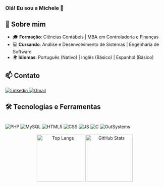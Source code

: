 ### Olá! Eu sou a Michele 👋

## 🚀 Sobre mim

- 🎓 **Formação**: Ciências Contábeis | MBA em Controladoria e Finanças
- 💻 **Cursando**: Análise e Desenvolvimento de Sistemas | Engenharia de Software
- 🌍 **Idiomas**: Português (Nativo) | Inglês (Básico) | Espanhol (Básico)

## 📫 Contato
<a aling="center" href="https://www.linkedin.com/in/michele-silva-930881118" target="_blank">
  <img src="https://img.shields.io/badge/LinkedIn-0077B5?style=for-the-badge&logo=linkedin&logoColor=white" alt="Linkedin"/>
</a>

<a aling="center" href="mailto:michelesilva344@gmail.com" target="_blank">
  <img src="https://img.shields.io/badge/Gmail-D14836?style=for-the-badge&logo=gmail&logoColor=white" alt="Gmail"/>
</a>

## 🛠️ Tecnologias e Ferramentas

<div style="display: inline_block"><br/>
  <img aling="center" alt="PHP" src="https://img.shields.io/badge/PHP-777BB4?style=for-the-badge&logo=php&logoColor=white"/>
  <img aling="center" alt="MySQL" src="https://img.shields.io/badge/MySQL-005C84?style=for-the-badge&logo=mysql&logoColor=white"/>
  <img aling="center" alt="HTML5" src="https://img.shields.io/badge/HTML5-E34F26?style=for-the-badge&logo=html5&logoColor=white"/>
  <img aling="center" alt="CSS" src="https://img.shields.io/badge/CSS3-1572B6?style=for-the-badge&logo=css3&logoColor=white"/>
  <img aling="center" alt="JS" src="https://img.shields.io/badge/JavaScript-323330?style=for-the-badge&logo=javascript&logoColor=F7DF1E"/>
  <img aling="center" alt="C" img src="https://img.shields.io/badge/C-purple?style=for-the-badge">  
  <img aling="center" alt="OutSystems" src="https://img.shields.io/badge/OutSystems-F80000?style=for-the-badge&logo=OutSystems&logoColor=white"/>
</div><br/>

<div align="center">

  <img src="https://github-readme-stats.vercel.app/api/top-langs/?username=MiSilva95&layout=compact&theme=dark" height="150" alt="Top Langs"/>
  <img src="https://github-readme-stats.vercel.app/api?username=MiSilva95&show_icons=true&theme=dark" height="150" alt="GitHub Stats"/>

</div>
